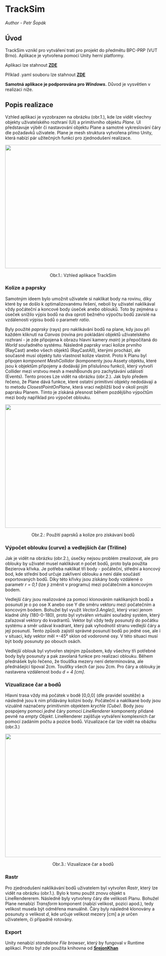 # TrackSim

*Author - Petr Šopák*

## Úvod
TrackSim vznikl pro vytváření tratí pro projekt do předmětu BPC-PRP (VUT Brno). Aplikace je vytvořena pomocí Unity herní platformy.

Aplikaci lze stahnout **[ZDE](https://drive.google.com/file/d/1BBbptLxssqmlcz7bytOO-2H97Z4qp4ye/view?usp=sharing)**

Příklad .yaml souboru lze stahnout **[ZDE]()**

**Samotná aplikace je podporována pro _Windows_.** Důvod je vysvětlen v realizaci níže.

## Popis realizace

Vzhled aplikaci je vyzobrazen na obrázku (obr.1.), kde lze vidět všechny objekty uživatelského rozhraní (UI) a primitivního objektu *Plane*. UI představuje výběr či nastavování objektu Plane a samotné vykreslování čáry dle požadavků uživatele. Plane je mesh struktura vytvořena přímo Unity, která nabízí pár užitečných funkcí pro zjednodušení realizace.

<div align = "center">
<img width="550" height="400" src="/uploads/1695c35480e635f1b0c9bfe174f6357b/char1.PNG">

Obr.1.: Vzhled aplikace TrackSim
</div>

### Kolize a paprsky

Samotným ideem bylo umožnit uživatele si naklikat body na rovinu, díky které by se došlo k optimalizovanému řešení, neboli by uživatel naklikával vždy počáteční a koncové body úseček anebo oblouků. Toto by zejména u úseček snížilo výpis bodů na dva oproti bežného výpočtu bodů zavislé na vzdálenosti výpisu bodů o parametr *ratio*.

Byly použité *paprsky* (rays) pro naklikávání bodů na plane, kdy jsou při každém kliknutí na *Canvas* (rovina pro pokládání objektů uživatelského rozhraní - je zde připojena k obrazu hlavní kamery *main*) je přepočítaná do *World* souřadného systému. Následně paprsky vrací kolize prvního (RayCast) anebo všech objektů (RayCastAll), kterými prochází, ale současně musí objekty tuto vlastnost kolize vlastnit. Proto k Planu byl připojen *komponent MeshCollidor* (komponenty jsou Assety objektu, které jsou k objektům připojeny a dodávájí jim přislušnou funkci), který vytvoří Collider mezi vrstvou mesh a meshBounds pro zachytávání událostí (Events). Tento proces Lze vidět na obrázku (obr.2.). Jak bylo předem řečeno, že Plane dává funkce, které ostatní primitivní objekty nedodávají a to metodu *ClosestPointOnPlane*, která vrací nejbližší bod v okolí projití paprsku Planem. Tímto je získáná přesnost během pozdějšího výpočtům mezi body například pro výpočet oblouku.

<div align = "center">
<img width="550" height="400" src="/uploads/1695c35480e635f1b0c9bfe174f6357b/char1.PNG">

Obr.2.: Použití paprsků a kolize pro získávaní bodů
</div>

### Výpočet oblouku (curve) a vedlejších čar (Triline)

Jak je vidět na obrázku (obr.2.), úsečky nejsou problém zrealizovat, ale pro oblouky by uživatel musel naklikávat *n* počet bodů, proto byla použita Bezierova křivka. Je potřeba naklikat tři body - počáteční, střední a koncový bod, kde střední bod určuje zakřivení oblouku a není dále součástí exportovaných bodů. Díky této křivky jsou získány body vzdálené o parametr *r = 0,1* (lze ji změnit v programu) mezi počátečním a koncovým bodem. 

Vedlejší čáry jsou realizováné za pomocí klonováním naklikaných bodů a posunutí je o po ose X anebo ose Y dle směru vektoru mezi počatečním a koncovým bodem. Bohužel byl využit *Vector3.Angle()*, který vrací jenom kladné úhly (180-0-180), proto byl vytvářen virtuální souřadný systém, který zařazoval vektory do kvadrantů. Vektor byl vždy tedy posunutý do počátku systému a směr udával kvadrant, který pak vyhodnotil stranu vedlejší čáry a její posunutí. Tento způsob zajistil správné posunutí bodů po jedné ose, ale i v situaci, kdy vektor měl +-45° sklon od vodorovné osy. V této situaci musí být body posunuty po obouch osách. 

Vedlejší oblouk byl vytvořen stejným způsobem, kdy všechny tři potřebné body byly posunuty a pak zavolaná funkce pro realizaci oblouku. Během přednášek bylo řečeno, že tloušťka mezery není determinována, ale přednášející tipoval 2cm. Toušťky všech čar jsou 2cm. Pro čáry a oblouky je nastavena vzdálenost bodu *d = 4 [cm]*.

### Vizualizace čar a bodů

Hlavní trasa vždy má počátek v bodě [0,0,0] (dle pravidel soutěže) a následně jsou k nim přídávány kolizní body. Počáteční a naklikané body jsou vizuálně naznačeny primitivním objektem *krychle (Cube)*. Body jsou pospojeny pomocí _jedné_ čáry pomocí *LineRenderer* komponenty přidané pevně na *empty Objekt*. LineRenderer zajišťuje vytváření komplexních čar pomocí zadáním počtu a pozice bodů. Vizualizace čar lze vidět na obázku (obr.3.)

<div align = "center">
<img width="550" height="400" src="/uploads/1695c35480e635f1b0c9bfe174f6357b/char1.PNG">

Obr.3.: Vizualizace čar a bodů
</div>

### Rastr

Pro zjednodušení naklikávání bodů uživatelem byl vytvořen *Rastr*, který lze vidět na obrázku (obr.1.). Bylo k tomu použit znovu objekt s LineRendererem. Následně byly vytvořeny čáry dle velikosti Planu. Bohužel Plane nenabízí *Transform* komponent (nabízí velikost, pozici apod.), tedy velikost musela být odměřena manuálně. Čáry byly následně klonovány a posunuty o velikost *d*, kde určuje velikost mezery [cm] a je určen uživatelem, či případně rotovány.

### Export

Unity nenabízí *standalone File browser*, který by fungoval v Runtime aplikaci. Proto byl zde použita knihovna od **[SrejonKhan](https://github.com/SrejonKhan/AnotherFileBrowser)**
